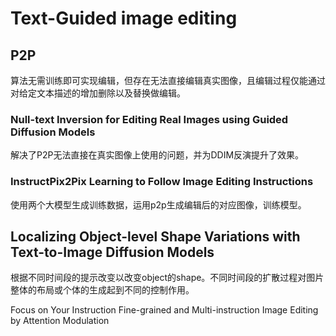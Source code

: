 # Text-Guided image editing

## P2P

算法无需训练即可实现编辑，但存在无法直接编辑真实图像，且编辑过程仅能通过对给定文本描述的增加删除以及替换做编辑。

### Null-text Inversion for Editing Real Images using Guided Diffusion Models

解决了P2P无法直接在真实图像上使用的问题，并为DDIM反演提升了效果。

### InstructPix2Pix Learning to Follow Image Editing Instructions

使用两个大模型生成训练数据，运用p2p生成编辑后的对应图像，训练模型。

## Localizing Object-level Shape Variations with Text-to-Image Diffusion Models

根据不同时间段的提示改变以改变object的shape。不同时间段的扩散过程对图片整体的布局或个体的生成起到不同的控制作用。

Focus on Your Instruction Fine-grained and Multi-instruction Image Editing by Attention Modulation
